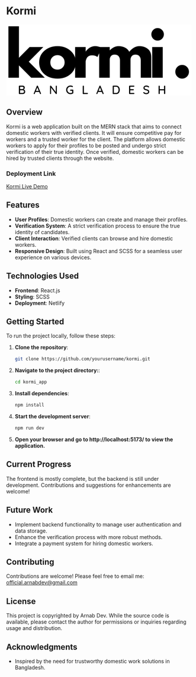 # Kormi

![Kormi Logo](/public/logo.png) <!-- Update with your logo image path -->

## Overview

Kormi is a web application built on the MERN stack that aims to connect domestic workers with verified clients. It will ensure competitive pay for workers and a trusted worker for the client. The platform allows domestic workers to apply for their profiles to be posted and undergo strict verification of their true identity. Once verified, domestic workers can be hired by trusted clients through the website.

### Deployment Link

[Kormi Live Demo](https://kormi.netlify.app/)

## Features

- **User Profiles**: Domestic workers can create and manage their profiles.
- **Verification System**: A strict verification process to ensure the true identity of candidates.
- **Client Interaction**: Verified clients can browse and hire domestic workers.
- **Responsive Design**: Built using React and SCSS for a seamless user experience on various devices.

## Technologies Used

- **Frontend**: React.js
- **Styling**: SCSS
- **Deployment**: Netlify

## Getting Started

To run the project locally, follow these steps:

1. **Clone the repository**:
   ```bash
   git clone https://github.com/yourusername/kormi.git

2. **Navigate to the project directory:**:
   ```bash
   cd kormi_app

3. **Install dependencies**:
   ```bash
   npm install

4. **Start the development server**:
   ```bash
   npm run dev
4. **Open your browser and go to http://localhost:5173/ to view the application.**

## Current Progress

The frontend is mostly complete, but the backend is still under development. Contributions and suggestions for enhancements are welcome!

## Future Work

- Implement backend functionality to manage user authentication and data storage.
- Enhance the verification process with more robust methods.
- Integrate a payment system for hiring domestic workers.

## Contributing

Contributions are welcome! Please feel free to email me: official.arnabdev@gmail.com

## License

This project is copyrighted by Arnab Dev. While the source code is available, please contact the author for permissions or inquiries regarding usage and distribution.

## Acknowledgments

- Inspired by the need for trustworthy domestic work solutions in Bangladesh.
